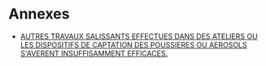 # Annexes

- [AUTRES TRAVAUX SALISSANTS EFFECTUES DANS DES ATELIERS OU LES DISPOSITIFS DE CAPTATION DES POUSSIERES OU AEROSOLS S'AVERENT INSUFFISAMMENT EFFICACES.](autres-travaux-salissants-effectues-dans-des-ateliers-ou)
